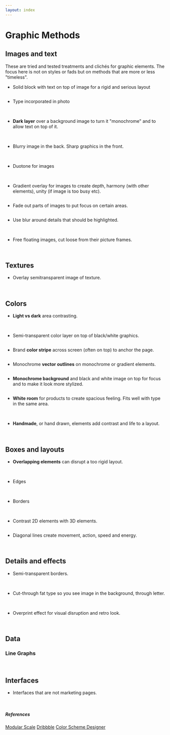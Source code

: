 ```yaml
---
layout: index
---
```


<h1 class="title graphic-methods stretchRight">Graphic Methods</h1>
<a href="https://github.com/Magnus-G/Process/edit/gh-pages/graphic-methods.md#fullscreen_blob_contents" class="invisible"></a>

Images and text
-------------

<p class="intro">
These are tried and tested treatments and clichés for graphic elements. The focus here is not on styles or fads but on methods that are more or less "timeless".
<p>

* Solid block with text on top of image for a rigid and serious layout

<div class="img-examples">
<a class="popup" href="images/gfx-examples/text-on-image1.jpg"><img src="images/gfx-examples/text-on-image1.jpg" alt=""></a>
</div>

* Type incorporated in photo

<div class="img-examples">
<a class="popup" href="images/gfx-examples/type-in-photo1.png"><img src="images/gfx-examples/type-in-photo1.png" alt=""></a>
<a class="popup" href="images/gfx-examples/type-in-photo2.jpg"><img src="images/gfx-examples/type-in-photo2.jpg" alt=""></a>
<a class="popup" href="images/gfx-examples/type-in-photo3.jpg"><img src="images/gfx-examples/type-in-photo3.jpg" alt=""></a>
</div>

* **Dark layer** over a background image to turn it "monochrome" and to allow text on top of it.

<div class="img-examples">
<a class="popup" href="images/gfx-examples/darkened-backimage1.jpg"><img src="images/gfx-examples/darkened-backimage1.jpg" alt=""></a>
<a class="popup" href="images/gfx-examples/darkened-backimage2.png"><img src="images/gfx-examples/darkened-backimage2.png" alt=""></a>
<a class="popup" href="images/gfx-examples/darkened-backimage3.png"><img src="images/gfx-examples/darkened-backimage3.png" alt=""></a>
</div>

* Blurry image in the back. Sharp graphics in the front.

<div class="img-examples">
<a class="popup" href="images/gfx-examples/blur-back.png"><img src="images/gfx-examples/blur-back.png" alt=""></a>
<a class="popup" href="images/gfx-examples/blur-back2.jpg"><img src="images/gfx-examples/blur-back2.jpg" alt=""></a>
<a class="popup" href="images/gfx-examples/blur-back3.jpg"><img src="images/gfx-examples/blur-back3.jpg" alt=""></a>
<a class="popup" href="images/gfx-examples/blur-back4.jpg"><img src="images/gfx-examples/blur-back4.jpg" alt=""></a>
</div>

* Duotone for images

<div class="img-examples">
<a class="popup" href="images/gfx-examples/duotone.jpg"><img src="images/gfx-examples/duotone.jpg" alt=""></a>
<a class="popup" href="images/gfx-examples/duotone2.jpg"><img src="images/gfx-examples/duotone2.jpg" alt=""></a>
<a class="popup" href="images/gfx-examples/duotone3.jpg"><img src="images/gfx-examples/duotone3.jpg" alt=""></a>
<a class="popup" href="images/gfx-examples/duotone4.jpg"><img src="images/gfx-examples/duotone4.jpg" alt=""></a>
</div>

* Gradient overlay for images to create depth, harmony (with other elements), unity (if image is too busy etc).

<div class="img-examples">
<a class="popup" href="images/gfx-examples/gradient-overlay.jpg"><img src="images/gfx-examples/gradient-overlay.jpg" alt=""></a>
</div>

* Fade out parts of images to put focus on certain areas.

<div class="img-examples">
<a class="popup" href="images/gfx-examples/fade-out-detail1.jpg"><img src="images/gfx-examples/fade-out-detail1.jpg" alt=""></a>
</div>

* Use blur around details that should be highlighted.

<div class="img-examples">
<a class="popup" href="images/gfx-examples/focus-with-blur1.png"><img src="images/gfx-examples/focus-with-blur1.png" alt=""></a>
<a class="popup" href="images/gfx-examples/focus-with-blur2.jpg"><img src="images/gfx-examples/focus-with-blur2.jpg" alt=""></a>
</div>

* Free floating images, cut loose from their picture frames.

<div class="img-examples">
<a class="popup" href="images/gfx-examples/detail-contour1.png"><img src="images/gfx-examples/detail-contour1.png" alt=""></a>
<a class="popup" href="images/gfx-examples/detail-contour2.jpg"><img src="images/gfx-examples/detail-contour2.jpg" alt=""></a>
</div>

Textures
-------------
* Overlay semitransparent image of texture.

<div class="img-examples">
<a class="popup" href="images/gfx-examples/texture1.png"><img src="images/gfx-examples/texture1.png" alt=""></a>
<a class="popup" href="images/gfx-examples/texture2.png"><img src="images/gfx-examples/texture2.png" alt=""></a>
<a class="popup" href="images/gfx-examples/texture3.jpg"><img src="images/gfx-examples/texture3.jpg" alt=""></a>
<a class="popup" href="images/gfx-examples/texture4.jpg"><img src="images/gfx-examples/texture4.jpg" alt=""></a>
</div>

Colors
-------------
* **Light vs dark** area contrasting.

<div class="img-examples">
<a class="popup" href="images/gfx-examples/light-dark-contrast.png"><img src="images/gfx-examples/light-dark-contrast.png" alt=""></a>
<a class="popup" href="images/gfx-examples/light-dark-contrast2.png"><img src="images/gfx-examples/light-dark-contrast2.png" alt=""></a>
<a class="popup" href="images/gfx-examples/light-dark-contrast3.gif"><img src="images/gfx-examples/light-dark-contrast3.gif" alt=""></a>
<a class="popup" href="images/gfx-examples/light-dark-contrast4.png"><img src="images/gfx-examples/light-dark-contrast4.png" alt=""></a>
<a class="popup" href="images/gfx-examples/light-dark-contrast5.jpg"><img src="images/gfx-examples/light-dark-contrast5.jpg" alt=""></a>
</div>

* Semi-transparent color layer on top of black/white graphics.  

<div class="img-examples">
 <a class="popup" href="images/gfx-examples/color-block.jpg"><img src="images/gfx-examples/color-block.jpg" alt=""></a>
</div>

* Brand **color stripe** across screen (often on top) to anchor the page.

<div class="img-examples">
<a class="popup" href="images/gfx-examples/color-stripe.png"><img src="images/gfx-examples/color-stripe.png" alt=""></a>
</div>

* Monochrome **vector outlines** on monochrome or gradient elements.

<div class="img-examples">
<a class="popup" href="images/gfx-examples/outlines1.jpg"><img src="images/gfx-examples/outlines1.jpg" alt=""></a>
</div>

* **Monochrome background** and black and white image on top for focus and to make it look more stylized.

<div class="img-examples">
<a class="popup" href="images/gfx-examples/monochrome1.jpg"><img src="images/gfx-examples/monochrome1.jpg" alt=""></a>
</div>

* **White room** for products to create spacious feeling. Fits well with type in the same area.

<div class="img-examples">
<a class="popup" href="images/gfx-examples/white-room1.jpg"><img src="images/gfx-examples/white-room1.jpg" alt=""></a>
<a class="popup" href="images/gfx-examples/white-room2.png"><img src="images/gfx-examples/white-room2.png" alt=""></a>
</div>

* **Handmade**, or hand drawn, elements add contrast and life to a layout.

<div class="img-examples">
<a class="popup" href="images/gfx-examples/handmade-contrast.png"><img src="images/gfx-examples/handmade-contrast.png" alt=""></a>
<a class="popup" href="images/gfx-examples/handmade-contrast2.jpg"><img src="images/gfx-examples/handmade-contrast2.jpg" alt=""></a>
</div>

Boxes and layouts
-------------
* **Overlapping elements** can disrupt a too rigid layout.

<div class="img-examples">
<a class="popup" href="images/gfx-examples/overlap1.jpg"><img src="images/gfx-examples/overlap1.jpg" alt=""></a>
<a class="popup" href="images/gfx-examples/overlap2.png"><img src="images/gfx-examples/overlap2.png" alt=""></a>
<a class="popup" href="images/gfx-examples/overlap3.jpg"><img src="images/gfx-examples/overlap3.jpg" alt=""></a>
<a class="popup" href="images/gfx-examples/overlap4.png"><img src="images/gfx-examples/overlap4.png" alt=""></a>
<a class="popup" href="images/gfx-examples/overlap5.png"><img src="images/gfx-examples/overlap4.png" alt=""></a>
<a class="popup" href="images/gfx-examples/overlap6.jpg"><img src="images/gfx-examples/overlap6.jpg" alt=""></a>
</div>

* Edges

<div class="img-examples">
<a class="popup" href="images/gfx-examples/edges1.jpg"><img src="images/gfx-examples/edges1.jpg" alt=""></a>
<a class="popup" href="images/gfx-examples/edges2.jpg"><img src="images/gfx-examples/edges2.jpg" alt=""></a>
<a class="popup" href="images/gfx-examples/edges3.jpg"><img src="images/gfx-examples/edges3.jpg" alt=""></a>
<a class="popup" href="images/gfx-examples/edges4.png"><img src="images/gfx-examples/edges4.png" alt=""></a>
<a class="popup" href="images/gfx-examples/edges5.jpg"><img src="images/gfx-examples/edges5.jpg" alt=""></a>
</div>


* Borders

<div class="img-examples">
<a class="popup" href="images/gfx-examples/borders1.jpg"><img src="images/gfx-examples/borders1.jpg" alt=""></a>
<a class="popup" href="images/gfx-examples/borders2.jpg"><img src="images/gfx-examples/borders2.jpg" alt=""></a>
<a class="popup" href="images/gfx-examples/borders3.jpg"><img src="images/gfx-examples/borders3.jpg" alt=""></a>
<a class="popup" href="images/gfx-examples/borders4.jpg"><img src="images/gfx-examples/borders4.jpg" alt=""></a>
</div>

* Contrast 2D elements with 3D elements.

<div class="img-examples">
<a class="popup" href="images/gfx-examples/2d-vs-3d.jpg"><img src="images/gfx-examples/2d-vs-3d.jpg" alt=""></a>
</div>

* Diagonal lines create movement, action, speed and energy.

<div class="img-examples">
<a class="popup" href="images/gfx-examples/diagonal1.jpg"><img src="images/gfx-examples/diagonal1.jpg" alt=""></a>
<a class="popup" href="images/gfx-examples/diagonal2.jpg"><img src="images/gfx-examples/diagonal2.jpg" alt=""></a>
<a class="popup" href="images/gfx-examples/diagonal3.jpg"><img src="images/gfx-examples/diagonal3.jpg" alt=""></a>
<a class="popup" href="images/gfx-examples/diagonal4.jpg"><img src="images/gfx-examples/diagonal4.jpg" alt=""></a>
</div>

Details and effects
-------------
* Semi-transparent borders.

<div class="img-examples">
<a class="popup" href="images/gfx-examples/semi-transparent-borders.png"><img src="images/gfx-examples/semi-transparent-borders.png" alt=""></a>
<a class="popup" href="images/gfx-examples/semi-transparent-borders2.png"><img src="images/gfx-examples/semi-transparent-borders2.png" alt=""></a>
</div>

* Cut-through fat type so you see image in the background, through letter.

<div class="img-examples">
<a class="popup" href="images/gfx-examples/cut-out1.png"><img src="images/gfx-examples/cut-out1.png" alt=""></a>
<a class="popup" href="images/gfx-examples/cut-out2.jpg"><img src="images/gfx-examples/cut-out2.jpg" alt=""></a>
<a class="popup" href="images/gfx-examples/cut-out3.jpg"><img src="images/gfx-examples/cut-out3.jpg" alt=""></a>
</div>

* Overprint effect for visual disruption and retro look.

<div class="img-examples">
<a class="popup" href="images/gfx-examples/overprint.jpg"><img src="images/gfx-examples/overprint.jpg" alt=""></a>
<a class="popup" href="images/gfx-examples/overprint2.jpg"><img src="images/gfx-examples/overprint2.jpg" alt=""></a>
</div>

Data
-------------
### Line Graphs
<div class="img-examples">
<a class="popup" href="images/gfx-examples/graph1.jpg"><img src="images/gfx-examples/graph1.jpg" alt=""></a>
<a class="popup" href="images/gfx-examples/graph2.jpg"><img src="images/gfx-examples/graph2.jpg" alt=""></a>
<a class="popup" href="images/gfx-examples/graph3.jpg"><img src="images/gfx-examples/graph3.jpg" alt=""></a>
<a class="popup" href="images/gfx-examples/graph4.png"><img src="images/gfx-examples/graph4.png" alt=""></a>
<a class="popup" href="images/gfx-examples/graph5.png"><img src="images/gfx-examples/graph5.png" alt=""></a>
<a class="popup" href="images/gfx-examples/graph6.png"><img src="images/gfx-examples/graph6.png" alt=""></a>
<a class="popup" href="images/gfx-examples/graph7.png"><img src="images/gfx-examples/graph7.png" alt=""></a>
<a class="popup" href="images/gfx-examples/graph8.png"><img src="images/gfx-examples/graph8.png" alt=""></a>
</div>

Interfaces
-------------
* Interfaces that are not marketing pages.

<div class="img-examples">
<a class="popup" href="images/gfx-examples/interface1.jpg"><img src="images/gfx-examples/interface1.jpg" alt=""></a>
<a class="popup" href="images/gfx-examples/interface2.png"><img src="images/gfx-examples/interface2.png" alt=""></a>
<a class="popup" href="images/gfx-examples/interface3.jpg"><img src="images/gfx-examples/interface3.jpg" alt=""></a>
<a class="popup" href="images/gfx-examples/interface4.png"><img src="images/gfx-examples/interface4.png" alt=""></a>
<a class="popup" href="images/gfx-examples/interface5.png"><img src="images/gfx-examples/interface5.png" alt=""></a>
<a class="popup" href="images/gfx-examples/interface6.png"><img src="images/gfx-examples/interface6.png" alt=""></a>
<a class="popup" href="images/gfx-examples/interface7.jpg"><img src="images/gfx-examples/interface7.jpg" alt=""></a>
<a class="popup" href="images/gfx-examples/interface8.png"><img src="images/gfx-examples/interface8.png" alt=""></a>
<a class="popup" href="images/gfx-examples/interface9.jpg"><img src="images/gfx-examples/interface9.jpg" alt=""></a>
<a class="popup" href="images/gfx-examples/interface10.jpg"><img src="images/gfx-examples/interface10.jpg" alt=""></a>
<a class="popup" href="images/gfx-examples/interface11.png"><img src="images/gfx-examples/interface11.png" alt=""></a>
<a class="popup" href="images/gfx-examples/interface12.png"><img src="images/gfx-examples/interface12.png" alt=""></a>
<a class="popup" href="images/gfx-examples/interface13.png"><img src="images/gfx-examples/interface13.png" alt=""></a>
<a class="popup" href="images/gfx-examples/interface14.jpg"><img src="images/gfx-examples/interface14.jpg" alt=""></a>
<a class="popup" href="images/gfx-examples/interface15.jpg"><img src="images/gfx-examples/interface15.jpg" alt=""></a>
<a class="popup" href="images/gfx-examples/interface16.png"><img src="images/gfx-examples/interface16.png" alt=""></a>
</div>


<div class="ref">
<h5>References</h5>
<a href="modularscale.com">Modular Scale</a>
<a href="dribbble.com">Dribbble</a>
<a href="http://colorschemedesigner.com/">Color Scheme Designer</a>
</div>
